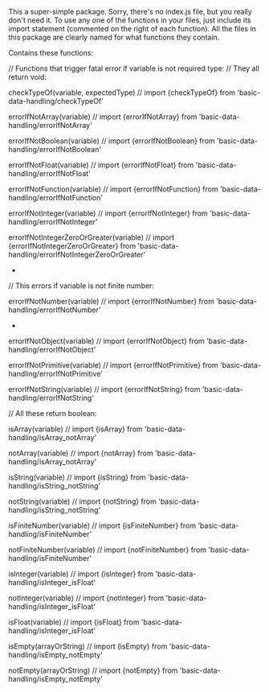 This a super-simple package. Sorry, there's no index.js file, but you really don't need it.
To use any one of the functions in your files, just include its import statement (commented on the
right of each function).
All the files in this package are clearly named for what functions they contain.

Contains these functions:


// Functions that trigger fatal error if variable is not required type:
// They all return void:

checkTypeOf(variable, expectedType) // import {checkTypeOf} from 'basic-data-handling/checkTypeOf'

errorIfNotArray(variable) // import {errorIfNotArray} from 'basic-data-handling/errorIfNotArray'

errorIfNotBoolean(variable) // import {errorIfNotBoolean} from 'basic-data-handling/errorIfNotBoolean'

errorIfNotFloat(variable) // import {errorIfNotFloat} from 'basic-data-handling/errorIfNotFloat'

errorIfNotFunction(variable) // import {errorIfNotFunction} from 'basic-data-handling/errorIfNotFunction'

errorIfNotInteger(variable) // import {errorIfNotInteger} from 'basic-data-handling/errorIfNotInteger'

errorIfNotIntegerZeroOrGreater(variable) // import {errorIfNotIntegerZeroOrGreater} from 
'basic-data-handling/errorIfNotIntegerZeroOrGreater'

-
// This errors if variable is not finite number:

errorIfNotNumber(variable) // import {errorIfNotNumber} from 'basic-data-handling/errorIfNotNumber'

-

errorIfNotObject(variable) // import {errorIfNotObject} from 'basic-data-handling/errorIfNotObject'

errorIfNotPrimitive(variable) // import {errorIfNotPrimitive} from 'basic-data-handling/errorIfNotPrimitive'

errorIfNotString(variable) // import {errorIfNotString} from 'basic-data-handling/errorIfNotString'



// All these return boolean:

isArray(variable)  // import {isArray} from 'basic-data-handling/isArray_notArray'

notArray(variable)  //  import {notArray} from 'basic-data-handling/isArray_notArray'

isString(variable)   //  import {isString} from 'basic-data-handling/isString_notString'

notString(variable)   //  import {notString} from 'basic-data-handling/isString_notString'

isFiniteNumber(variable) // import {isFiniteNumber} from 'basic-data-handling/isFiniteNumber'

notFiniteNumber(variable) // import {notFiniteNumber} from 'basic-data-handling/isFiniteNumber'

isInteger(variable)  // import {isInteger} from 'basic-data-handling/isInteger_isFloat'

notInteger(variable)  //  import {notInteger} from 'basic-data-handling/isInteger_isFloat'

isFloat(variable)  // import {isFloat} from 'basic-data-handling/isInteger_isFloat'

isEmpty(arrayOrString)  // import {isEmpty} from 'basic-data-handling/isEmpty_notEmpty'

notEmpty(arrayOrString)  // import {notEmpty} from 'basic-data-handling/isEmpty_notEmpty'
